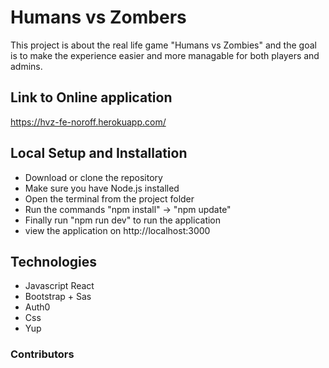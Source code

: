 # Humans vs Zombers
This project is about the real life game "Humans vs Zombies" and the goal is to make the experience easier and more managable for both players and admins.

## Link to Online application
https://hvz-fe-noroff.herokuapp.com/

## Local Setup and Installation 
- Download or clone the repository 
- Make sure you have Node.js installed 
- Open the terminal from the project folder
- Run the commands "npm install" -> "npm update" 
- Finally run "npm run dev" to run the application 
- view the application on http://localhost:3000



## Technologies
- Javascript React
- Bootstrap + Sas
- Auth0
- Css
- Yup




### Contributors
